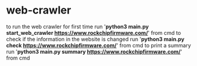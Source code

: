 # web-crawler

to run the web crawler for first time run '<b>python3 main.py start_web_crawler https://www.rockchipfirmware.com/</b>' from cmd
to check if the information in the website is changed run '<b>python3 main.py check https://www.rockchipfirmware.com/</b>' from cmd
to print a summary run '<b>python3 main.py summary https://www.rockchipfirmware.com/</b>' from cmd

